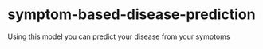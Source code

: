 # symptom-based-disease-prediction
Using this model you can predict your disease from your symptoms
